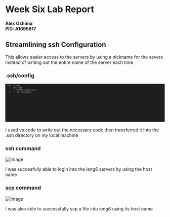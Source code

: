 
# Week Six Lab Report
**Alex Oshima**  
**PID: A1695817**

## Streamlining ssh Configuration

This allows easier access to the servers by using a nickname for the severs instead of writing out the entire name of the server each time

### .ssh/config
![Image](Images/Lab-3/ssh-config.png)

I used vs code to write out the necessary code then transferred it into the .ssh directory on my local machine

### ssh command 
![Image](Images/Lab-2/sshCommand.png)

I was succesfully able to login into the ieng6 servers by using the host name

### scp command 
![Image](Images/Lab-2/scpCommand.png)

I was also able to successfully scp a file into ieng6 using its host name